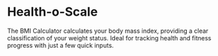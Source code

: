 # Health-o-Scale
The BMI Calculator calculates your body mass index, providing a clear classification of your weight status. Ideal for tracking health and fitness progress with just a few quick inputs.
